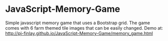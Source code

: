 # JavaScript-Memory-Game
Simple javascript memory game that uses a Bootstrap grid. The game comes with 6 farm themed tile images that can be easily changed. Demo at: http://pj-finlay.github.io/JavaScript-Memory-Game/memory_game.html
